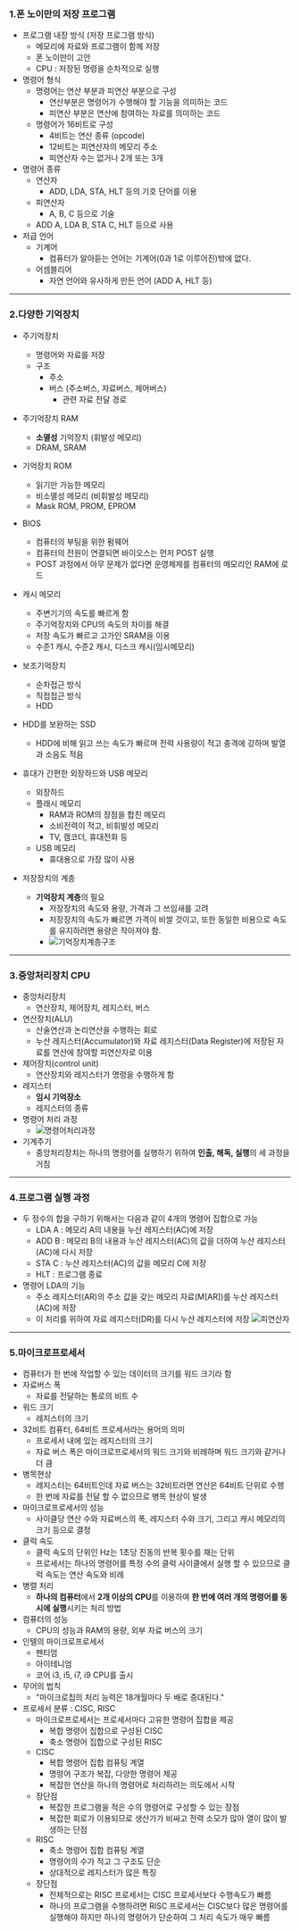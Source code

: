 ### 1.폰 노이만의 저장 프로그램

- 프로그램 내장 방식 (저장 프로그램 방식)
  - 메모리에 자료와 프로그램이 함께 저장
  - 폰 노이만이 고안
  - CPU : 저장된 명령을 순차적으로 실행
- 명령어 형식
  - 명령어는 연산 부분과 피연산 부분으로 구성
    - 연산부분은 명령어가 수행해야 할 기능을 의미하는 코드
    - 피연산 부분은 연산에 참여하는 자료를 의미하는 코드
  - 명령어가 16비트로 구성
    - 4비트는 연산 종류 (opcode)
    - 12비트는 피연산자의 메모리 주소
    - 피연산자 수는 없거나 2개 또는 3개
- 명령어 종류
  - 연산자
    - ADD, LDA, STA, HLT 등의 기호 단어를 이용
  - 피연산자
    - A, B, C 등으로 기술
  - ADD A, LDA B, STA C, HLT 등으로 사용
- 저급 언어
  - 기계어
    - 컴퓨터가 알아듣는 언어는 기계어(0과 1로 이루어진)밖에 없다.
  - 어셈블리어
    - 자연 언어와 유사하게 만든 언어 (ADD A, HLT 등)

<HR>

### 2.다양한 기억장치

- 주기억장치
  - 명령어와 자료를 저장
  - 구조
    - 주소
    - 버스 (주소버스, 자료버스, 제어버스)
      - 관련 자료 전달 경로
- 주기억장치 RAM
  - **소멸성** 기억장치 (휘발성 메모리)
  - DRAM, SRAM
- 기억장치 ROM
  - 읽기만 가능한 메모리
  - 비소멸성 메모리 (비휘발성 메모리)
  - Mask ROM, PROM, EPROM
- BIOS
  - 컴퓨터의 부팅을 위한 펌웨어
  - 컴퓨터의 전원이 연결되면 바이오스는 먼저 POST 실행
  - POST 과정에서 아무 문제가 없다면 운영체제를 컴퓨터의 메모리인 RAM에 로드
- 캐시 메모리
  - 주변기기의 속도를 빠르게 함
  - 주기억장치와 CPU의 속도의 차이를 해결
  - 저장 속도가 빠르고 고가인 SRAM을 이용
  - 수준1 캐시, 수준2 캐시, 디스크 캐시(임시메모리)
- 보조기억장치
  - 순차접근 방식
  - 직접접근 방식
  - HDD
- HDD를 보완하는 SSD
  - HDD에 비해 읽고 쓰는 속도가 빠르며 전력 사용량이 적고 충격에 강하며 발열과 소음도 적음
- 휴대가 간편한 외장하드와 USB 메모리

  - 외장하드
  - 플래시 메모리
    - RAM과 ROM의 장점을 합친 메모리
    - 소비전력이 적고, 비휘발성 메모리
    - TV, 캠코더, 휴대전화 등
  - USB 메모리
    - 휴대용으로 가장 많이 사용

- 저장장치의 계층
  - **기억장치 계층**의 필요
    - 저장장치의 속도와 용량, 가격과 그 쓰임새를 고려
    - 저장장치의 속도가 빠르면 가격이 비쌀 것이고, 또한 동일한 비용으로 속도를 유지하려면 용량은 작아져야 함.
    - ![기억장치계층구조](img/04_1.png)

<hr>

### 3.중앙처리장치 CPU

- 중앙처리장치
  - 연산장치, 제어장치, 레지스터, 버스
- 연산장치(ALU)
  - 산술연산과 논리연산을 수행하는 회로
  - 누산 레지스터(Accumulator)와 자료 레지스터(Data Register)에 저장된 자료를 연산에 참여할 피연산자로 이용
- 제어장치(control unit)
  - 연산장치와 레지스터가 명령을 수행하게 함
- 레지스터
  - **임시 기억장소**
  - 레지스터의 종류
- 명령어 처리 과정
  - ![명령어처리과정](img/04_2.png)
- 기계주기
  - 중앙처리장치는 하나의 명령어를 실행하기 위하여 **인출, 해독, 실행**의 세 과정을 거침

<hr>

### 4.프로그램 실행 과정

- 두 정수의 합을 구하기 위해서는 다음과 같이 4개의 명령어 집합으로 가능
  - LDA A : 메모리 A의 내용을 누산 레지스터(AC)에 저장
  - ADD B : 메모리 B의 내용과 누산 레지스터(AC)의 값을 더하여 누산 레지스터(AC)에 다시 저장
  - STA C : 누산 레지스터(AC)의 값을 메모리 C에 저장
  - HLT : 프로그램 종료
- 명령어 LDA의 기능
  - 주소 레지스터(AR)의 주소 값을 갖는 메모리 자료(M[AR])를 누산 레지스터(AC)에 저장
  - 이 처리를 위하여 자료 레지스터(DR)를 다시 누산 레지스터에 저장
    ![피연산자](img/04_3.png)

<HR>

### 5.마이크로프로세서

- 컴퓨터가 한 번에 작업할 수 있는 데이터의 크기를 워드 크기라 함
- 자료버스 폭
  - 자료를 전달하는 통로의 비트 수
- 워드 크기
  - 레지스터의 크기
- 32비트 컴퓨터, 64비트 프로세서라는 용어의 의미
  - 프로세서 내에 있는 레지스터의 크기
  - 자료 버스 폭은 마이크로프로세서의 워드 크기와 비례하며 워드 크기와 같거나 더 큼
- 병목현상
  - 레지스터는 64비트인데 자료 버스는 32비트라면 연산은 64비트 단위로 수행
  - 한 번에 자료를 전달 할 수 없으므로 병목 현상이 발생
- 마이크로프로세서의 성능
  - 사이클당 연산 수와 자료버스의 폭, 레지스터 수와 크기, 그리고 캐시 메모리의 크기 등으로 결정
- 클럭 속도
  - 클럭 속도의 단위인 Hz는 1초당 진동의 반복 횟수를 재는 단위
  - 프로세서는 하나의 명령어를 특정 수의 클럭 사이클에서 실행 할 수 있으므로 클럭 속도는 연산 속도와 비례
- 병렬 처리
  - **하나의 컴퓨터**에서 **2개 이상의 CPU**를 이용하여 **한 번에 여러 개의 명령어를 동시에 실행**시키는 처리 방법
- 컴퓨터의 성능
  - CPU의 성능과 RAM의 용량, 외부 자료 버스의 크기
- 인텔의 마이크로프로세서
  - 펜티엄
  - 아이테니엄
  - 코어 i3, i5, i7, i9 CPU를 출시
- 무어의 법칙
  - "마이크로칩의 처리 능력은 18개월마다 두 배로 증대된다."
- 프로세서 분류 : CISC, RISC
  - 마이크로프로세서는 프로세서마다 고유한 명령어 집합을 제공
    - 복합 명령어 집합으로 구성된 CISC
    - 축소 명령어 집합으로 구성된 RISC
  - CISC
    - 복합 명령어 집합 컴퓨팅 계열
    - 명령어 구조가 복잡, 다양한 명령어 제공
    - 복잡한 연산을 하나의 명령어로 처리하려는 의도에서 시작
  - 장단점
    - 복잡한 프로그램을 적은 수의 명령어로 구성할 수 있는 장점
    - 복잡한 회로가 이용되므로 생산가가 비싸고 전력 소모가 많아 열이 많이 발생하는 단점
  - RISC
    - 축소 명령어 집합 컴퓨팅 계열
    - 명령어의 수가 적고 그 구조도 단순
    - 상대적으로 레지스터가 많은 특징
  - 장단점
    - 전체적으로는 RISC 프로세서는 CISC 프로세서보다 수행속도가 빠름
    - 하나의 프로그램을 수행하려면 RISC 프로세서는 CISC보다 많은 명령어를 실행해야 하지만 하나의 명령어가 단순하여 그 처리 속도가 매우 빠름
